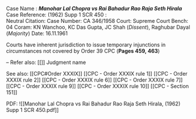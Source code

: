 Case Name : ***Manohar Lal Chopra vs Rai Bahadur Rao Raja Seth Hirala***
Case Reference: (1962) Supp 1 SCR 450 :  
Neutral Citation:
Case Number: CA 346/1958
Court: Supreme Court
Bench: 04
Coram: KN Wanchoo, KC Das Gupta, JC Shah (*Dissent*), Raghubar Dayal (*Majority*)
Date: 16.11.1961

Courts have inherent jurisdiction to issue temporary injunctions in circumstances not covered by Order 39 CPC (**Pages 459, 463**)

–
Refer also:
[[]]
Judgment name

See also:
[[CPC#Order XXXIX]]
[[CPC - Order XXXIX rule 1]] 
[[CPC - Order XXXIX rule 2]]
[[CPC - Order XXXIX rule 6]]
[[CPC - Order XXXIX rule 7]]
[[CPC - Order XXXIX rule 9]]
[[CPC - Order XXXIX rule 10]]
[[CPC - Section 151]]

PDF:
![[Manohar Lal Chopra vs Rai Bahadur Rao Raja Seth Hirala, (1962) Supp 1 SCR 450.pdf]]